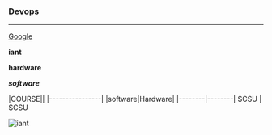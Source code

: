 ### Devops
-----------
[Google](https://www.google.com)

**iant**

**hardware**

***software***

 |COURSE||
|----------------|
|software|Hardware|
|--------|--------|
 SCSU  | SCSU 

![iant](https://www.iantindia.com/content/img/slide/iantlogo.png)
